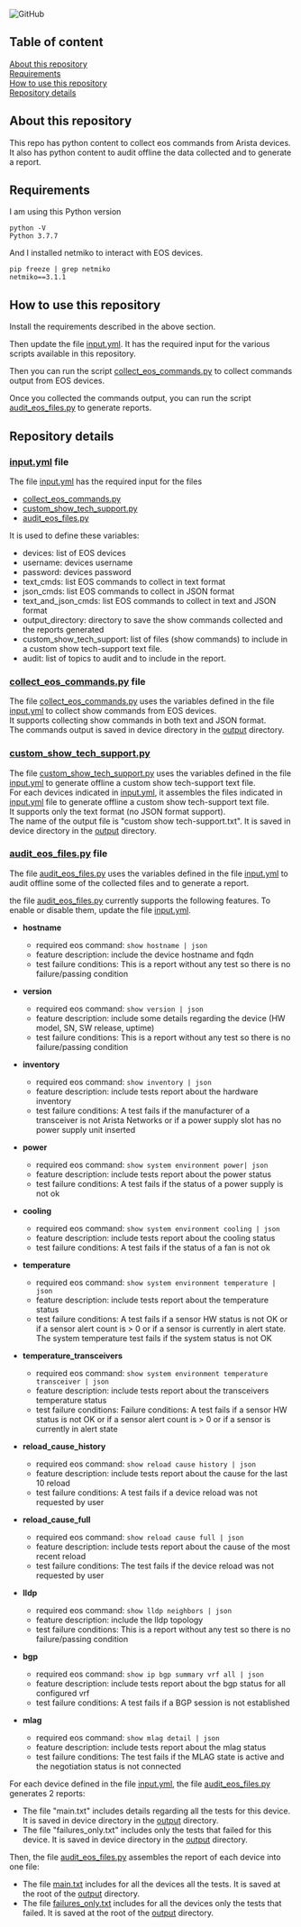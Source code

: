 ![GitHub](https://img.shields.io/github/license/ksator/arista_eos_audit)   
 
## Table of content

[About this repository](#about-this-repository)  
[Requirements](#requirements)  
[How to use this repository](#how-to-use-this-repository)  
[Repository details](#repository-details)   

## About this repository 

This repo has python content to collect eos commands from Arista devices.  
It also has python content to audit offline the data collected and to generate a report.  

## Requirements

I am using this Python version
```
python -V
Python 3.7.7
```
And I installed netmiko to interact with EOS devices.  
```
pip freeze | grep netmiko
netmiko==3.1.1
```

## How to use this repository 

Install the requirements described in the above section.  

Then update the file [input.yml](input.yml). It has the required input for the various scripts available in this repository.   

Then you can run the script [collect_eos_commands.py](collect_eos_commands.py) to collect commands output from EOS devices.  

Once you collected the commands output, you can run the script [audit_eos_files.py](audit_eos_files.py) to generate reports.  

## Repository details 

### [input.yml](input.yml) file 

The file [input.yml](input.yml) has the required input for the files
- [collect_eos_commands.py](collect_eos_commands.py) 
- [custom_show_tech_support.py](custom_show_tech_support.py) 
- [audit_eos_files.py](audit_eos_files.py)   

It is used to define these variables:    
- devices: list of EOS devices
- username: devices username 
- password: devices password
- text_cmds: list EOS commands to collect in text format
- json_cmds: list EOS commands to collect in JSON format
- text_and_json_cmds: list EOS commands to collect in text and JSON format 
- output_directory: directory to save the show commands collected and the reports generated
- custom_show_tech_support: list of files (show commands) to include in a custom show tech-support text file. 
- audit: list of topics to audit and to include in the report.  

### [collect_eos_commands.py](collect_eos_commands.py) file 

The file [collect_eos_commands.py](collect_eos_commands.py) uses the variables defined in the file [input.yml](input.yml) to collect show commands from EOS devices.  
It supports collecting show commands in both text and JSON format.  
The commands output is saved in device directory in the [output](output) directory. 

### [custom_show_tech_support.py](custom_show_tech_support.py)

The file [custom_show_tech_support.py](custom_show_tech_support.py) uses the variables defined in the file [input.yml](input.yml) to generate offline a custom show tech-support text file.  
For each devices indicated in [input.yml](input.yml), it assembles the files indicated in [input.yml](input.yml) file to generate offline a custom show tech-support text file.  
It supports only the text format (no JSON format support).  
The name of the output file is "custom show tech-support.txt".  It is saved in device directory in the [output](output) directory. 
  
### [audit_eos_files.py](audit_eos_files.py) file 

The file [audit_eos_files.py](audit_eos_files.py) uses the variables defined in the file [input.yml](input.yml) to audit offline some of the collected files and to generate a report.  

the file [audit_eos_files.py](audit_eos_files.py) currently supports the following features. To enable or disable them, update the file [input.yml](input.yml).

- **hostname**
  - required eos command: ```show hostname | json```
  - feature description: include the device hostname and fqdn
  - test failure conditions: This is a report without any test so there is no failure/passing condition

- **version**
  - required eos command: ```show version | json```
  - feature description: include some details regarding the device (HW model, SN, SW release, uptime)
  - test failure conditions: This is a report without any test so there is no failure/passing condition

- **inventory** 
  - required eos command: ```show inventory | json```
  - feature description: include tests report about the hardware inventory
  - test failure conditions: A test fails if the manufacturer of a transceiver is not Arista Networks or if a power supply slot has no power supply unit inserted
  
- **power** 
  - required eos command: ```show system environment power| json```
  - feature description: include tests report about the power status
  - test failure conditions: A test fails if the status of a power supply is not ok  

- **cooling**
  - required eos command: ```show system environment cooling | json```
  - feature description: include tests report about the cooling status
  - test failure conditions: A test fails if the status of a fan is not ok
  
- **temperature**
  - required eos command: ```show system environment temperature | json```
  - feature description: include tests report about the temperature status
  - test failure conditions: A test fails if a sensor HW status is not OK or if a sensor alert count is > 0 or if a sensor is currently in alert state. The system temperature test fails if the system status is not OK
  
- **temperature_transceivers**
  - required eos command: ```show system environment temperature transceiver | json```
  - feature description: include tests report about the transceivers temperature status
  - test failure conditions: Failure conditions: A test fails if a sensor HW status is not OK or if a sensor alert count is > 0 or if a sensor is currently in alert state
  
- **reload_cause_history**
  - required eos command: ```show reload cause history | json```
  - feature description: include tests report about the cause for the last 10 reload
  - test failure conditions: A test fails if a device reload was not requested by user

- **reload_cause_full**
  - required eos command: ```show reload cause full | json```
  - feature description: include tests report about the cause of the most recent reload
  - test failure conditions: The test fails if the device reload was not requested by user

- **lldp**
  - required eos command: ```show lldp neighbors | json```
  - feature description: include the lldp topology
  - test failure conditions: This is a report without any test so there is no failure/passing condition
 
- **bgp**
  - required eos command: ```show ip bgp summary vrf all | json```
  - feature description: include tests report about the bgp status for all configured vrf
  - test failure conditions: A test fails if a BGP session is not established

- **mlag**
  - required eos command: ```show mlag detail | json```
  - feature description: include tests report about the mlag status
  - test failure conditions: The test fails if the MLAG state is active and the negotiation status is not connected

For each device defined in the file [input.yml](input.yml), the file [audit_eos_files.py](audit_eos_files.py) generates 2 reports:
- The file "main.txt" includes details regarding all the tests for this device. It is saved in device directory in the [output](output) directory. 
- The file "failures_only.txt" includes only the tests that failed for this device. It is saved in device directory in the [output](output) directory. 

Then, the file [audit_eos_files.py](audit_eos_files.py) assembles the report of each device into one file: 
- The file [main.txt](output/main.txt) includes for all the devices all the tests. It is saved at the root of the [output](output) directory. 
- The file [failures_only.txt](output/failures_only.txt) includes for all the devices only the tests that failed. It is saved at the root of the [output](output) directory.  


 


